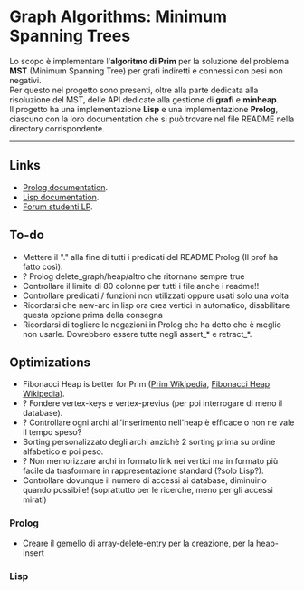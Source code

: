 # Graph Algorithms: Minimum Spanning Trees
Lo scopo è implementare l'**algoritmo di Prim** per la soluzione del problema **MST** (Minimum Spanning Tree) per grafi indiretti e connessi con pesi non negativi.  
Per questo nel progetto sono presenti, oltre alla parte dedicata alla risoluzione del MST, delle API dedicate alla gestione di **grafi** e **minheap**.  
Il progetto ha una implementazione **Lisp** e una implementazione **Prolog**, ciascuno con la loro documentation che si può trovare nel file README nella directory corrispondente.

***

## Links
- [Prolog documentation](https://www.swi-prolog.org/pldoc/index.html).
- [Lisp documentation](http://clhs.lisp.se/Front/index.htm).
- [Forum studenti LP](https://elearning.unimib.it/mod/forum/view.php?id=498956).

## To-do
- Mettere il "." alla fine di tutti i predicati del README Prolog (Il prof ha fatto così).
- ? Prolog delete_graph/heap/altro che ritornano sempre true
- Controllare il limite di 80 colonne per tutti i file anche i readme!!
- Controllare predicati / funzioni non utilizzati oppure usati solo una volta
- Ricordarsi che new-arc in lisp ora crea vertici in automatico, disabilitare questa opzione prima della consegna
- Ricordarsi di togliere le negazioni in Prolog che ha detto che è meglio non usarle. Dovrebbero essere tutte negli assert_* e retract_*.

## Optimizations
- Fibonacci Heap is better for Prim ([Prim Wikipedia](https://en.wikipedia.org/wiki/Prim%27s_algorithm), [Fibonacci Heap Wikipedia](https://en.wikipedia.org/wiki/Fibonacci_heap)).
- ? Fondere vertex-keys e vertex-previus (per poi interrogare di meno il database).
- ? Controllare ogni archi all'inserimento nell'heap è efficace o non ne vale il tempo speso?
- Sorting personalizzato degli archi anzichè 2 sorting prima su ordine alfabetico e poi peso.
- ? Non memorizzare archi in formato link nei vertici ma in formato più facile da trasformare in rappresentazione standard (?solo Lisp?).
- Controllare dovunque il numero di accessi ai database, diminuirlo quando possibile! (soprattutto per le ricerche, meno per gli accessi mirati)

### Prolog
- Creare il gemello di array-delete-entry per la creazione, per la heap-insert

### Lisp
